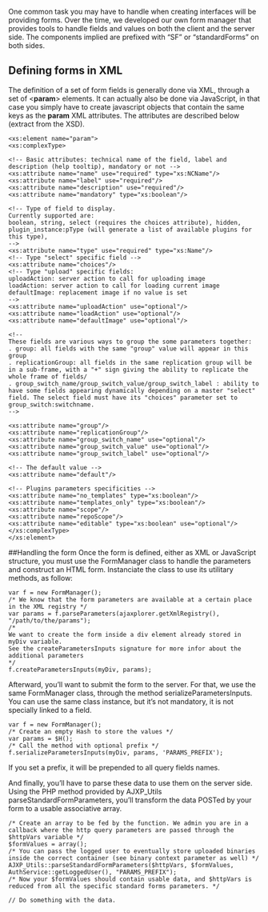 One common task you may have to handle when creating interfaces will be providing forms. Over the time, we developed our own form manager that provides tools to handle fields and values on both the client and the server side. The components implied are prefixed with “SF” or “standardForms” on both sides.

## Defining forms in XML
The definition of a set of form fields is generally done via XML, through a set of <**param**> elements. It can actually also be done via JavaScript, in that case you simply have to create javascript objects that contain the same keys as the **param** XML attributes. The attributes are described below (extract from the XSD).


	<xs:element name="param">
	<xs:complexType>

	<!-- Basic attributes: technical name of the field, label and description (help tooltip), mandatory or not -->
	<xs:attribute name="name" use="required" type="xs:NCName"/>
	<xs:attribute name="label" use="required"/>
	<xs:attribute name="description" use="required"/>
	<xs:attribute name="mandatory" type="xs:boolean"/>

	<!-- Type of field to display.
	Currently supported are:
	boolean, string, select (requires the choices attribute), hidden,
	plugin_instance:pType (will generate a list of available plugins for this type),
	-->
	<xs:attribute name="type" use="required" type="xs:Name"/>
	<!-- Type "select" specific field -->
	<xs:attribute name="choices"/>
	<!-- Type "upload" specific fields:
	uploadAction: server action to call for uploading image
	loadAction: server action to call for loading current image
	defaultImage: replacement image if no value is set
	-->
	<xs:attribute name="uploadAction" use="optional"/>
	<xs:attribute name="loadAction" use="optional"/>
	<xs:attribute name="defaultImage" use="optional"/>

	<!--
	These fields are various ways to group the some parameters together:
	. group: all fields with the same "group" value will appear in this group
	. replicationGroup: all fields in the same replication group will be in a sub-frame, with a "+" sign giving the ability to replicate the whole frame of fields/
	. group_switch_name/group_switch_value/group_switch_label : ability to have some fields appearing dynamically depending on a master "select" field. The select field must have its "choices" parameter set to group_switch:switchname.
	-->

	<xs:attribute name="group"/>
	<xs:attribute name="replicationGroup"/>
	<xs:attribute name="group_switch_name" use="optional"/>
	<xs:attribute name="group_switch_value" use="optional"/>
	<xs:attribute name="group_switch_label" use="optional"/>

	<!-- The default value -->
	<xs:attribute name="default"/>

	<!-- Plugins parameters specificities -->
	<xs:attribute name="no_templates" type="xs:boolean"/>
	<xs:attribute name="templates_only" type="xs:boolean"/>
	<xs:attribute name="scope"/>
	<xs:attribute name="repoScope"/>
	<xs:attribute name="editable" type="xs:boolean" use="optional"/>
	</xs:complexType>
	</xs:element>

##Handling the form
Once the form is defined, either as XML or JavaScript structure, you must use the FormManager class to handle the parameters and construct an HTML form. Instanciate the class to use its utilitary methods, as follow:


	var f = new FormManager();
	/* We know that the form parameters are available at a certain place in the XML registry */
	var params = f.parseParameters(ajaxplorer.getXmlRegistry(), "/path/to/the/params");
	/*
	We want to create the form inside a div element already stored in myDiv variable.
	See the createParametersInputs signature for more infor about the additional parameters
	*/
	f.createParametersInputs(myDiv, params);

Afterward, you’ll want to submit the form to the server. For that, we use the same FormManager class, through the method serializeParametersInputs. You can use the same class instance, but it’s not mandatory, it is not specially linked to a field.


	var f = new FormManager();
	/* Create an empty Hash to store the values */
	var params = $H();
	/* Call the method with optional prefix */
	f.serializeParametersInputs(myDiv, params, 'PARAMS_PREFIX');
	
If you set a prefix, it will be prepended to all query fields names.

And finally, you’ll have to parse these data to use them on the server side. Using the PHP method provided by AJXP_Utils parseStandardFormParameters, you’ll transform the data POSTed by your form to a usable associative array.

	/* Create an array to be fed by the function. We admin you are in a callback where the http query parameters are passed through the $httpVars variable */
	$formValues = array();
	/* You can pass the logged user to eventually store uploaded binaries inside the correct container (see binary context parameter as well) */
	AJXP_Utils::parseStandardFormParameters($httpVars, $formValues, AuthService::getLoggedUser(), "PARAMS_PREFIX");
	/* Now your $formValues should contain usable data, and $httpVars is reduced from all the specific standard forms parameters. */

	// Do something with the data.